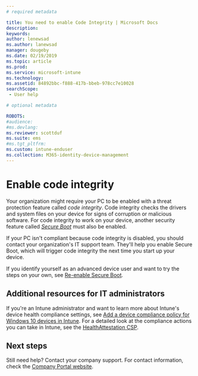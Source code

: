 ```yaml
---
# required metadata

title: You need to enable Code Integrity | Microsoft Docs
description:
keywords:
author: lenewsad
ms.author: lanewsad
manager: dougeby
ms.date: 02/19/2019
ms.topic: article
ms.prod:
ms.service: microsoft-intune
ms.technology:
ms.assetid: 84892bbc-f888-417b-bbeb-978cc7e10028
searchScope:
 - User help

# optional metadata

ROBOTS:  
#audience:
#ms.devlang:
ms.reviewer: scottduf
ms.suite: ems
#ms.tgt_pltfrm:
ms.custom: intune-enduser
ms.collection: M365-identity-device-management
---
```


# Enable code integrity

Your organization might require your PC to be enabled with a threat protection feature called *code integrity*. Code integrity checks the drivers and system files on your device for signs of corruption or malicious software. For code integrity to work on your device, another security feature called [*Secure Boot*](https://docs.microsoft.com/windows/security/information-protection/secure-the-windows-10-boot-process#secure-boot) must also be enabled. 

If your PC isn't compliant because code integrity is disabled, you should contact your organization's IT support team. They'll help you enable Secure Boot, which will trigger code integrity the next time you start up your device. 

If you identify yourself as an advanced device user and want to try the steps on your own, see [Re-enable Secure Boot](https://docs.microsoft.com/windows-hardware/manufacture/desktop/disabling-secure-boot#re-enable-secure-boot).

## Additional resources for IT administrators  
If you're an Intune administrator and want to learn more about Intune's device health compliance settings, see [Add a device compliance policy for Windows 10 devices in Intune](https://docs.microsoft.com/intune/compliance-policy-create-windows). For a detailed look at the compliance actions you can take in Intune, see the [HealthAttestation CSP](https://docs.microsoft.com/windows/client-management/mdm/healthattestation-csp#step-8-take-appropriate-policy-action-based-on-evaluation-results).  

## Next steps  
Still need help? Contact your company support. For contact information, check the [Company Portal website](https://go.microsoft.com/fwlink/?linkid=2010980).
